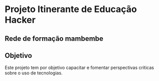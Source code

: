 # Projeto Itinerante de Educação Hacker
## Rede de formação mambembe

## Objetivo
Este projeto tem por objetivo capacitar e fomentar perspectivas criticas sobre o uso de tecnologias.